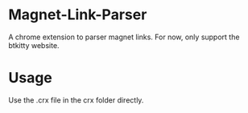 # Magnet-Link-Parser
A chrome extension to parser magnet links. For now, only support the btkitty website. 

# Usage

Use the .crx file in the crx folder directly.

